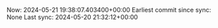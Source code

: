 Now: 2024-05-21 19:38:07.403400+00:00 Earliest commit since sync: None Last sync: 2024-05-20 21:32:12+00:00
